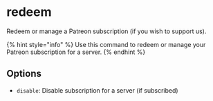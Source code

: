 # redeem

Redeem or manage a Patreon subscription (if you wish to support us).

{% hint style="info" %}
Use this command to redeem or manage your Patreon subscription for a server.
{% endhint %}

## Options

* `disable`: Disable subscription for a server (if subscribed)
